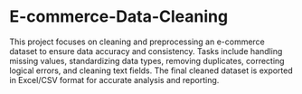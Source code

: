 # E-commerce-Data-Cleaning
This project focuses on cleaning and preprocessing an e-commerce dataset to ensure data accuracy and consistency. Tasks include handling missing values, standardizing data types, removing duplicates, correcting logical errors, and cleaning text fields. The final cleaned dataset is exported in Excel/CSV format for accurate analysis and reporting.
